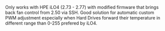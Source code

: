 Only works with HPE iLO4 (2.73 - 2.77) with modified firmware that brings back fan control from 2.50 via SSH. 
Good solution for automatic custom PWM adjustment especially when Hard Drives forward their temperature in different range than 0-255 prefered by iLO4.
